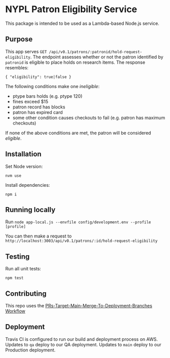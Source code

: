 # NYPL Patron Eligibility Service

This package is intended to be used as a Lambda-based Node.js service.

## Purpose

This app serves `GET /api/v0.1/patrons/:patronid/hold-request-eligibility`. The endpoint assesses whether or not the patron identified by `patronid` is eligible to place holds on research items. The response resembles:

```
{ "eligibility": true|false }
```

The following conditions make one *ineligible*:

 - ptype bars holds (e.g. ptype 120)
 - fines exceed $15
 - patron record has blocks
 - patron has expired card
 - some other condition causes checkouts to fail (e.g. patron has maximum checkouts)

If none of the above conditions are met, the patron will be considered *eligible*.

## Installation

Set Node version:

```
nvm use
```

Install dependencies:

```
npm i
```

## Running locally

Run `node app-local.js --envfile config/development.env --profile [profile]`

You can then make a request to `http://localhost:3003/api/v0.1/patrons/:id/hold-request-eligibility`

## Testing

Run all unit tests:

`npm test`

## Contributing

This repo uses the [PRs-Target-Main-Merge-To-Deployment-Branches Workflow](https://github.com/NYPL/engineering-general/blob/master/standards/git-workflow.md#prs-target-main-merge-to-deployment-branches)

## Deployment

Travis CI is configured to run our build and deployment process on AWS. Updates to `qa` deploy to our QA deployment. Updates to `main` deploy to our Production deployment.
